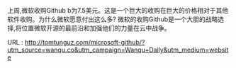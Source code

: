  
 上周,微软收购Github b为7.5美元。这是一个巨大的收购在巨大的价格相对于其他软件收购。为什么微软愿意付出这么多? 
 微软的收购Github是一个大胆的战略选择,将位置微软开源的最前沿和加强他们的力量在云中战争。 
  
   
  URL : http://tomtunguz.com/microsoft-github/?utm_source=wanqu.co&utm_campaign=Wanqu+Daily&utm_medium=website